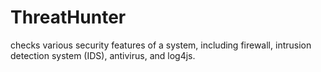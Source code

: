 # ThreatHunter
checks various security features of a system, including firewall, intrusion detection system (IDS), antivirus, and log4js.
